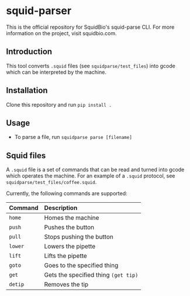# squid-parser

This is the official repository for SquidBio's squid-parse CLI. For more information on the project, visit squidbio.com.

## Introduction

This tool converts `.squid` files (see `squidparse/test_files`) into gcode which can be interpreted by the machine.

## Installation

Clone this repository and run `pip install .`

## Usage

* To parse a file, run `squidparse parse [filename]`

## Squid files

A `.squid` file is a set of commands that can be read and turned into gcode which operates the machine. For an example of a `.squid` protocol, see `squidparse/test_files/coffee.squid`.

Currently, the following commands are supported:

| Command | Description
| :------ | :------------------
| `home`  | Homes the machine
| `push`  | Pushes the button
| `pull`  | Stops pushing the button
| `lower` | Lowers the pipette
| `lift`  | Lifts the pipette
| `goto`  | Goes to the specified thing
| `get`   | Gets the specified thing `(get tip)`
| `detip` | Removes the tip
